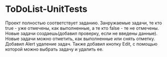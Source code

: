 # ToDoList-UnitTests
Проект полностью соответствует заданию.
Занружаемые задачи, те кто true - уже отмечены, как выполненные, а те кто false - те не отмечены. 
Новые задачи создаешь(добавил проверку, если не введены данные).
Новые задачи можно отметить, как выполненные или снять отметку.
Добавил Alert удаление задач.
Также добавил кнопку Edit, с помощью которой можно выбрать задачу и удалить ее. 
